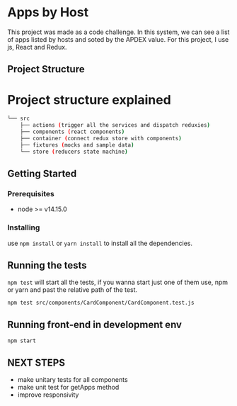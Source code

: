 # Apps by Host

This project was made as a code challenge.
In this system, we can see a list of apps listed by hosts and soted by the APDEX value.
For this project, I use js, React and Redux.

## Project Structure

# Project structure explained

```bash
└── src
    ├── actions (trigger all the services and dispatch reduxies)
    ├── components (react components)
    ├── container (connect redux store with components)
    ├── fixtures (mocks and sample data)
    └── store (reducers state machine)
```

## Getting Started

### Prerequisites

- node >= v14.15.0

### Installing

use `npm install` or `yarn install` to install all the dependencies.

## Running the tests

`npm test` will start all the tests,
if you wanna start just one of them
use, npm or yarn and past the relative path of the test.

```
npm test src/components/CardComponent/CardComponent.test.js
```

## Running front-end in development env

```
npm start
```

## NEXT STEPS

- make unitary tests for all components
- make unit test for getApps method
- improve responsivity
